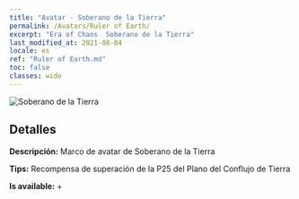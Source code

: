 ```yaml
---
title: "Avatar - Soberano de la Tierra"
permalink: /Avatars/Ruler of Earth/
excerpt: "Era of Chaos  Soberano de la Tierra"
last_modified_at: 2021-08-04
locale: es
ref: "Ruler of Earth.md"
toc: false
classes: wide
---
```

 ![Soberano de la Tierra](/images/a/avatarFrame_40.png)

## Detalles

 **Descripción:** Marco de avatar de Soberano de la Tierra 

 **Tips:** Recompensa de superación de la P25 del Plano del Conflujo de Tierra 

 **Is available:**  + 


